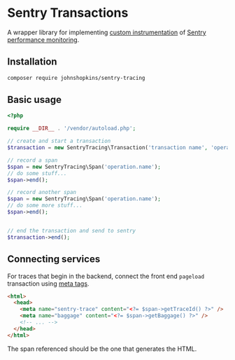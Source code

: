 # Sentry Transactions

A wrapper library for implementing [custom instrumentation](https://docs.sentry.io/platforms/php/performance/instrumentation/custom-instrumentation/) of [Sentry performance monitoring](https://docs.sentry.io/product/performance/).

## Installation

```bash
composer require johnshopkins/sentry-tracing
```

## Basic usage

```php
<?php

require __DIR__ . '/vendor/autoload.php';

// create and start a transaction
$transaction = new SentryTracing\Transaction('transaction name', 'operation.name');

// record a span
$span = new SentryTracing\Span('operation.name');
// do some stuff...
$span->end();

// record another span
$span = new SentryTracing\Span('operation.name');
// do some more stuff...
$span->end();


// end the transaction and send to sentry
$transaction->end();
```

## Connecting services

For traces that begin in the backend, connect the front end `pageload` transaction using [meta tags](https://docs.sentry.io/platforms/javascript/performance/connect-services/#pageload).

```html
<html>
  <head>
    <meta name="sentry-trace" content="<?= $span->getTraceId() ?>" />
    <meta name="baggage" content="<?= $span->getBaggage() ?>" />
    <!-- ... -->
  </head>
</html>
```

The span referenced should be the one that generates the HTML.
